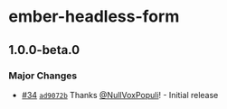 # ember-headless-form

## 1.0.0-beta.0

### Major Changes

- [#34](https://github.com/CrowdStrike/ember-headless-form/pull/34) [`ad9072b`](https://github.com/CrowdStrike/ember-headless-form/commit/ad9072bd02cb38a75a1d05efdfefb88dc827cade) Thanks [@NullVoxPopuli](https://github.com/NullVoxPopuli)! - Initial release
